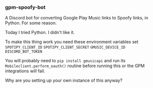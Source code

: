 ### gpm-spoofy-bot
A Discord bot for converting Google Play Music links to Spoofy links, in Python. For some reason.

Today I tried Python.
I didn't like it.

To make this thing work you need these environment variables set
`SPOTIPY_CLIENT_ID`
`SPOTIPY_CLIENT_SECRET`
`GMUSIC_DEVICE_ID`
`DISCORD_BOT_TOKEN`

You will probably need to `pip install gmusicapi` and run its `Mobileclient.perform_oauth()` routine before running this
or the GPM integrations will fail.

Why are you setting up your own instance of this anyway?
